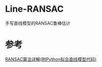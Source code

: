 # Line-RANSAC

手写直线模型的RANSAC鲁棒估计


# 参考

[RANSAC算法详解(附Python拟合直线模型代码)](https://zhuanlan.zhihu.com/p/62238520)
